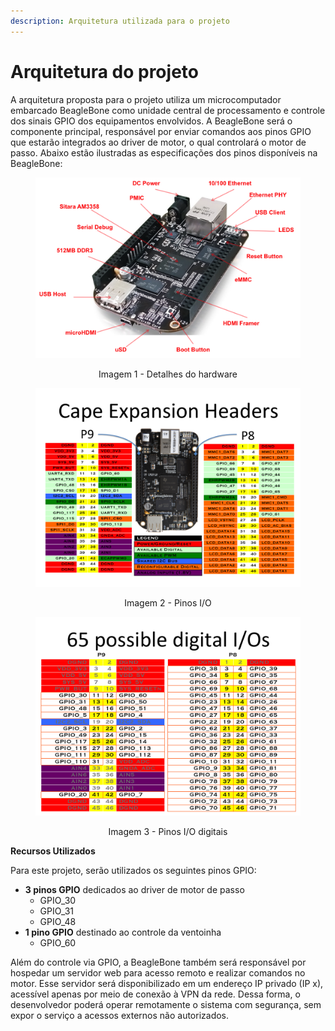 ```yaml
---
description: Arquitetura utilizada para o projeto
---
```


# Arquitetura do projeto

A arquitetura proposta para o projeto utiliza um microcomputador embarcado BeagleBone como unidade central de processamento e controle dos sinais GPIO dos equipamentos envolvidos. A BeagleBone será o componente principal, responsável por enviar comandos aos pinos GPIO que estarão integrados ao driver de motor, o qual controlará o motor de passo. Abaixo estão ilustradas as especificações dos pinos disponíveis na BeagleBone:

<figure><img src=".gitbook/assets/black_hardware_details.png" alt="" width="563"><figcaption></figcaption></figure>

<p align="center">Imagem 1 - Detalhes do hardware</p>

<p align="center"></p>

<figure><img src=".gitbook/assets/cape-headers.png" alt="" width="563"><figcaption></figcaption></figure>

<p align="center">Imagem 2 - Pinos I/O</p>

<figure><img src=".gitbook/assets/cape-headers-digital (1).png" alt="" width="563"><figcaption></figcaption></figure>

<p align="center">Imagem 3 - Pinos I/O digitais</p>

<p align="center"></p>

**Recursos Utilizados**

Para este projeto, serão utilizados os seguintes pinos GPIO:

* **3 pinos GPIO** dedicados ao driver de motor de passo
  * GPIO\_30
  * GPIO\_31
  * GPIO\_48
* **1 pino GPIO** destinado ao controle da ventoinha
  * GPIO\_60

Além do controle via GPIO, a BeagleBone também será responsável por hospedar um servidor web para acesso remoto e realizar comandos no motor. Esse servidor será disponibilizado em um endereço IP privado (IP x), acessível apenas por meio de conexão à VPN da rede. Dessa forma, o desenvolvedor poderá operar remotamente o sistema com segurança, sem expor o serviço a acessos externos não autorizados.
